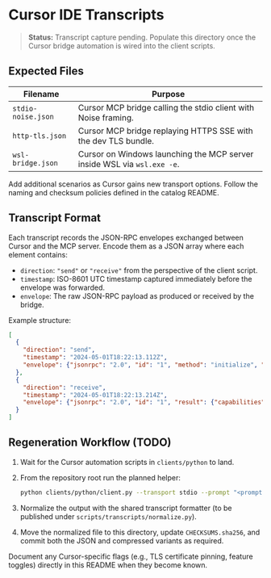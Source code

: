 # Cursor IDE Transcripts

> **Status:** Transcript capture pending. Populate this directory once the Cursor
> bridge automation is wired into the client scripts.

## Expected Files

| Filename | Purpose |
| --- | --- |
| `stdio-noise.json` | Cursor MCP bridge calling the stdio client with Noise framing. |
| `http-tls.json` | Cursor MCP bridge replaying HTTPS SSE with the dev TLS bundle. |
| `wsl-bridge.json` | Cursor on Windows launching the MCP server inside WSL via `wsl.exe -e`. |

Add additional scenarios as Cursor gains new transport options. Follow the naming
and checksum policies defined in the catalog README.

## Transcript Format

Each transcript records the JSON-RPC envelopes exchanged between Cursor and the
MCP server. Encode them as a JSON array where each element contains:

* `direction`: `"send"` or `"receive"` from the perspective of the client script.
* `timestamp`: ISO-8601 UTC timestamp captured immediately before the envelope was
  forwarded.
* `envelope`: The raw JSON-RPC payload as produced or received by the bridge.

Example structure:

```json
[
  {
    "direction": "send",
    "timestamp": "2024-05-01T18:22:13.112Z",
    "envelope": {"jsonrpc": "2.0", "id": "1", "method": "initialize", "params": {"protocolVersion": "2024-03-01"}}
  },
  {
    "direction": "receive",
    "timestamp": "2024-05-01T18:22:13.214Z",
    "envelope": {"jsonrpc": "2.0", "id": "1", "result": {"capabilities": {"tools": ["create-embedding"]}}}
  }
]
```

## Regeneration Workflow (TODO)

1. Wait for the Cursor automation scripts in `clients/python` to land.
2. From the repository root run the planned helper:

   ```bash
   python clients/python/client.py --transport stdio --prompt "<prompt>" --ide cursor --record-transcript tmp/cursor-stdio-noise.json
   ```

3. Normalize the output with the shared transcript formatter (to be published
   under `scripts/transcripts/normalize.py`).
4. Move the normalized file to this directory, update `CHECKSUMS.sha256`, and
   commit both the JSON and compressed variants as required.

Document any Cursor-specific flags (e.g., TLS certificate pinning, feature
toggles) directly in this README when they become known.
